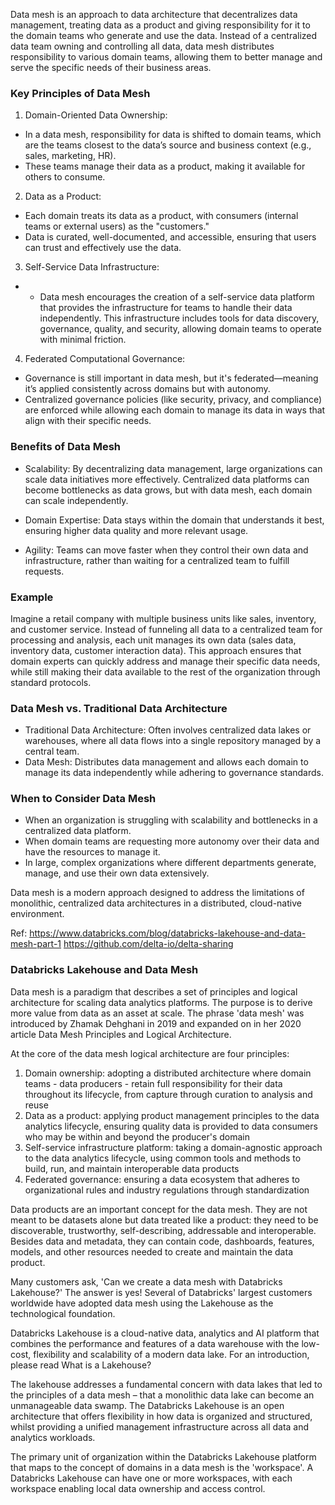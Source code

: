 Data mesh is an approach to data architecture that decentralizes data management, treating data as a product and giving responsibility for it to the domain teams who generate and use the data. Instead of a centralized data team owning and controlling all data, data mesh distributes responsibility to various domain teams, allowing them to better manage and serve the specific needs of their business areas.

### Key Principles of Data Mesh

1. Domain-Oriented Data Ownership:

- In a data mesh, responsibility for data is shifted to domain teams, which are the teams closest to the data’s source and business context (e.g., sales, marketing, HR).
- These teams manage their data as a product, making it available for others to consume.

2. Data as a Product:

- Each domain treats its data as a product, with consumers (internal teams or external users) as the "customers."
- Data is curated, well-documented, and accessible, ensuring that users can trust and effectively use the data.

3. Self-Service Data Infrastructure:

- - Data mesh encourages the creation of a self-service data platform that provides the infrastructure for teams to handle their data independently.
This infrastructure includes tools for data discovery, governance, quality, and security, allowing domain teams to operate with minimal friction.

4. Federated Computational Governance:

- Governance is still important in data mesh, but it's federated—meaning it’s applied consistently across domains but with autonomy.
- Centralized governance policies (like security, privacy, and compliance) are enforced while allowing each domain to manage its data in ways that align with their specific needs.

### Benefits of Data Mesh

- Scalability: By decentralizing data management, large organizations can scale data initiatives more effectively. Centralized data platforms can become bottlenecks as data grows, but with data mesh, each domain can scale independently.

- Domain Expertise: Data stays within the domain that understands it best, ensuring higher data quality and more relevant usage.

- Agility: Teams can move faster when they control their own data and infrastructure, rather than waiting for a centralized team to fulfill requests.

### Example

Imagine a retail company with multiple business units like sales, inventory, and customer service. Instead of funneling all data to a centralized team for processing and analysis, each unit manages its own data (sales data, inventory data, customer interaction data). This approach ensures that domain experts can quickly address and manage their specific data needs, while still making their data available to the rest of the organization through standard protocols.

### Data Mesh vs. Traditional Data Architecture

- Traditional Data Architecture: Often involves centralized data lakes or warehouses, where all data flows into a single repository managed by a central team.
- Data Mesh: Distributes data management and allows each domain to manage its data independently while adhering to governance standards.
  
### When to Consider Data Mesh

- When an organization is struggling with scalability and bottlenecks in a centralized data platform.
- When domain teams are requesting more autonomy over their data and have the resources to manage it.
- In large, complex organizations where different departments generate, manage, and use their own data extensively.

Data mesh is a modern approach designed to address the limitations of monolithic, centralized data architectures in a distributed, cloud-native environment.


Ref: 
https://www.databricks.com/blog/databricks-lakehouse-and-data-mesh-part-1
https://github.com/delta-io/delta-sharing

### Databricks Lakehouse and Data Mesh

Data mesh is a paradigm that describes a set of principles and logical architecture for scaling data analytics platforms. The purpose is to derive more value from data as an asset at scale. The phrase 'data mesh' was introduced by Zhamak Dehghani in 2019 and expanded on in her 2020 article Data Mesh Principles and Logical Architecture.

At the core of the data mesh logical architecture are four principles:

1. Domain ownership: adopting a distributed architecture where domain teams - data producers - retain full responsibility for their data throughout its lifecycle, from capture through curation to analysis and reuse
2. Data as a product: applying product management principles to the data analytics lifecycle, ensuring quality data is provided to data consumers who may be within and beyond the producer's domain
3. Self-service infrastructure platform: taking a domain-agnostic approach to the data analytics lifecycle, using common tools and methods to build, run, and maintain interoperable data products
4. Federated governance: ensuring a data ecosystem that adheres to organizational rules and industry regulations through standardization


Data products are an important concept for the data mesh. They are not meant to be datasets alone but data treated like a product: they need to be discoverable, trustworthy, self-describing, addressable and interoperable. Besides data and metadata, they can contain code, dashboards, features, models, and other resources needed to create and maintain the data product.

Many customers ask, 'Can we create a data mesh with Databricks Lakehouse?' The answer is yes! Several of Databricks' largest customers worldwide have adopted data mesh using the Lakehouse as the technological foundation.

Databricks Lakehouse is a cloud-native data, analytics and AI platform that combines the performance and features of a data warehouse with the low-cost, flexibility and scalability of a modern data lake. For an introduction, please read What is a Lakehouse?

The lakehouse addresses a fundamental concern with data lakes that led to the principles of a data mesh – that a monolithic data lake can become an unmanageable data swamp. The Databricks Lakehouse is an open architecture that offers flexibility in how data is organized and structured, whilst providing a unified management infrastructure across all data and analytics workloads.

The primary unit of organization within the Databricks Lakehouse platform that maps to the concept of domains in a data mesh is the 'workspace'. A Databricks Lakehouse can have one or more workspaces, with each workspace enabling local data ownership and access control.
